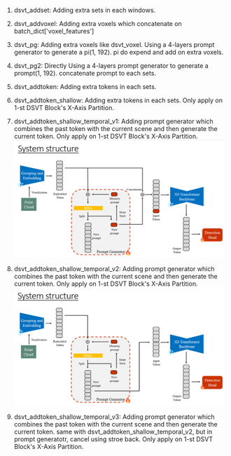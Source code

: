 1. dsvt_addset:
    Adding extra sets in each windows.

2. dsvt_addvoxel:
    Adding extra voxels which concatenate on batch_dict['voxel_features']

3. dsvt_pg:
    Adding extra voxels like dsvt_voxel.
    Using a 4-layers prompt generator to generate a pi(1, 192).
    pi do expend and add on extra voxels.

4. dsvt_pg2:
    Directly Using a 4-layers prompt generator to generate a prompt(1, 192).
    concatenate prompt to each sets.

5. dsvt_addtoken:
    Adding extra tokens in each sets.

6. dsvt_addtoken_shallow:
    Adding extra tokens in each sets.
    Only apply on 1-st DSVT Block's X-Axis Partition.

7. dsvt_addtoken_shallow_temporal_v1:
    Adding prompt generator which combines the past token with the current scene 
    and then generate the current token.
    Only apply on 1-st DSVT Block's X-Axis Partition.
    ![Alt text](image.png)

8. dsvt_addtoken_shallow_temporal_v2:
    Adding prompt generator which combines the past token with the current scene 
    and then generate the current token.
    Only apply on 1-st DSVT Block's X-Axis Partition.
    ![Alt text](image-1.png)

9. dsvt_addtoken_shallow_temporal_v3:
    Adding prompt generator which combines the past token with the current scene 
    and then generate the current token.
    same with dsvt_addtoken_shallow_temporal_v2, but in prompt generatotr, cancel using stroe back.
    Only apply on 1-st DSVT Block's X-Axis Partition.